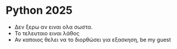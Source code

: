 # Python 2025

- Δεν ξερω αν ειναι ολα σωστα.
- Το τελευταιο ειναι λάθος
- Αν καποιος θελει να το διορθώσει για εξασκηση, be my guest
